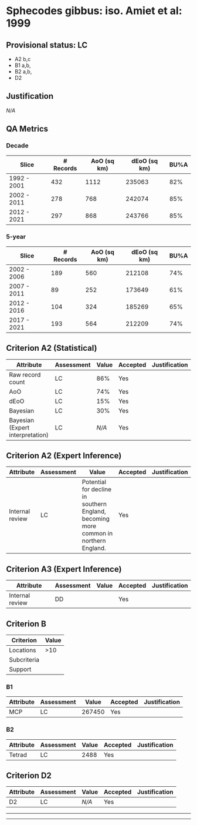 # Sphecodes gibbus: iso. Amiet et al: 1999
## Provisional status: LC
- A2 b,c
- B1 a,b, 
- B2 a,b, 
- D2

## Justification
*N/A*
## QA Metrics
### Decade
| Slice | # Records | AoO (sq km) | dEoO (sq km) |BU%A |
|---|---|---|---|---|
|1992 - 2001|432|1112|235063|82%|
|2002 - 2011|278|768|242074|85%|
|2012 - 2021|297|868|243766|85%|
### 5-year
| Slice | # Records | AoO (sq km) | dEoO (sq km) |BU%A |
|---|---|---|---|---|
|2002 - 2006|189|560|212108|74%|
|2007 - 2011|89|252|173649|61%|
|2012 - 2016|104|324|185269|65%|
|2017 - 2021|193|564|212209|74%|
## Criterion A2 (Statistical)
|Attribute|Assessment|Value|Accepted|Justification
|---|---|---|---|---|
|Raw record count|LC|86%|Yes||
|AoO|LC|74%|Yes||
|dEoO|LC|15%|Yes||
|Bayesian|LC|30%|Yes||
|Bayesian (Expert interpretation)|LC|*N/A*|Yes||
## Criterion A2 (Expert Inference)
|Attribute|Assessment|Value|Accepted|Justification
|---|---|---|---|---|
|Internal review|LC|Potential for decline in southern England, becoming more common in northern England.|Yes||
## Criterion A3 (Expert Inference)
|Attribute|Assessment|Value|Accepted|Justification
|---|---|---|---|---|
|Internal review|DD||Yes||
## Criterion B
|Criterion| Value|
|---|---|
|Locations|>10|
|Subcriteria||
|Support||
### B1
|Attribute|Assessment|Value|Accepted|Justification
|---|---|---|---|---|
|MCP|LC|267450|Yes||
### B2
|Attribute|Assessment|Value|Accepted|Justification
|---|---|---|---|---|
|Tetrad|LC|2488|Yes||
## Criterion D2
|Attribute|Assessment|Value|Accepted|Justification
|---|---|---|---|---|
|D2|LC|*N/A*|Yes||
---
 ---
 <br><br>
 
